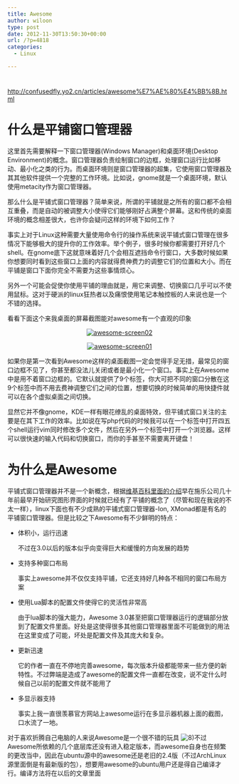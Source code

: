 ```yaml
---
title: Awesome
author: wiloon
type: post
date: 2012-11-30T13:50:30+00:00
url: /?p=4818
categories:
  - Linux

---
```

# 

<http://confusedfly.yo2.cn/articles/awesome%E7%AE%80%E4%BB%8B.html>

# 什么是平铺窗口管理器

这里首先需要解释一下窗口管理器(Windows Manager)和桌面环境(Desktop Environment)的概念。窗口管理器负责绘制窗口的边框，处理窗口运行比如移动、最小化之类的行为。而桌面环境则是窗口管理器的超集，它使用窗口管理器及其其他软件提供一个完整的工作环境。比如说，gnome就是一个桌面环境，默认使用metacity作为窗口管理器。

那么什么是平铺式窗口管理器？简单来说，所谓的平铺就是之所有的窗口都不会相互重叠，而是自动的被调整大小使得它们能够刚好占满整个屏幕。这和传统的桌面环境的概念相差很大，也许你会疑问这样的环境下如何工作？

事实上对于Linux这种需要大量使用命令行的操作系统来说平铺式窗口管理在很多情况下能够极大的提升你的工作效率。举个例子，很多时候你都需要打开好几个shell。在gnome底下这就意味着好几个会相互遮挡命令行窗口，大多数时候如果你想要同时看到这些窗口上面的内容就得费神费力的调整它们的位置和大小。而在平铺是窗口下面你完全不需要为这些事情烦心。

另外一个可能会促使你使用平铺的理由就是，用它来调整、切换窗口几乎可以不使用鼠标。这对于硬派的linux狂热者以及痛恨使用笔记本触控板的人来说也是一个不错的选择。

看看下面这个来我桌面的屏幕截图能对awesome有一个直观的印象

<p align="center">
  <a title="awesome-screen02" href="http://olds.blogcn.com/wp-content/uploads/295/29590/2008/11/awesome-screen01.png" target="_blank"><img src="http://olds.blogcn.com/wp-content/uploads/295/29590/2008/11/awesome-screen01.thumbnail.png" alt="awesome-screen02" /></a>

<p align="center">
  <a title="awesome-screen01" href="http://olds.blogcn.com/wp-content/uploads/295/29590/2008/11/awesome-screen02.png" target="_blank"><img src="http://olds.blogcn.com/wp-content/uploads/295/29590/2008/11/awesome-screen02.thumbnail.png" alt="awesome-screen01" /></a>

如果你是第一次看到Awesome这样的桌面截图一定会觉得手足无措，最常见的窗口边框不见了，你甚至都没法儿关闭或者是最小化一个窗口。事实上在Awesome中是用不着窗口边框的。它默认就提供了9个标签，你大可把不同的窗口分散在这9个标签中而不用去费神调整它们之间的位置，想要切换的时候简单的用快捷件就可以在各个虚拟桌面之间切换。

显然它并不像gnome，KDE一样有眼花缭乱的桌面特效，但平铺式窗口关注的主要是在其下工作的效率。比如说在写php代码的时候我可以在一个标签中打开四五个shell运行vim同时修改多个文件，然后在另外一个标签中打开一个浏览器。这样可以很快速的输入代码和切换窗口，而你的手甚至不需要离开键盘！

# 为什么是Awesome

平铺式窗口管理器并不是一个新概念，根据<a title="tiling_window_manager" href="http://en.wikipedia.org/wiki/Tiling_window_manager" target="_blank">维基百科里面的介绍</a>早在施乐公司几十年前最早开始研究图形界面的时候就已经有了平铺的概念了（尽管和现在我说的不太一样），linux下面也有不少成熟的平铺式窗口管理器-Ion, XMonad都是有名的平铺窗口管理器。但是比较之下Awesome有不少鲜明的特点：

  * 体积小，运行迅速
  
    不过在3.0以后的版本似乎向变得巨大和缓慢的方向发展的趋势
  * 支持多种窗口布局
  
    事实上awesome并不仅仅支持平铺，它还支持好几种各不相同的窗口布局方案
  * 使用Lua脚本的配置文件使得它的灵活性非常高
  
    由于lua脚本的强大能力，Awesome 3.0甚至把窗口管理器运行的逻辑部分放到了配置文件里面。好处是这使得很多其他窗口管理器里面不可能做到的用法在这里变成了可能，坏处是配置文件及其庞大和复杂。
  * 更新迅速
  
    它的作者一直在不停地完善awesome，每次版本升级都能带来一些方便的新特性。不过弊端是造成了awesome的配置文件一直都在改变，说不定什么时候自己以前的配置文件就不能用了
  * 多显示器支持
  
    事实上我一直很羡慕官方网站上awesome运行在多显示器机器上面的截图，口水流了一地。

对于喜欢折腾自己电脑的人来说Awesome是一个很不错的玩具 ![8)][1]不过Awesome所依赖的几个底层库还没有进入稳定版本，而awesome自身也在频繁的更改当中，因此在ubuntu源中的awesome还是老旧的2.4版（不过ArchLinux源里面倒是有最新版的包），想要用awesome的ubuntu用户还是得自己编译才行。编译方法将在以后的文章里面

 [1]: http://static.blogcn.com/wp-includes/images/smilies/icon_cool.gif